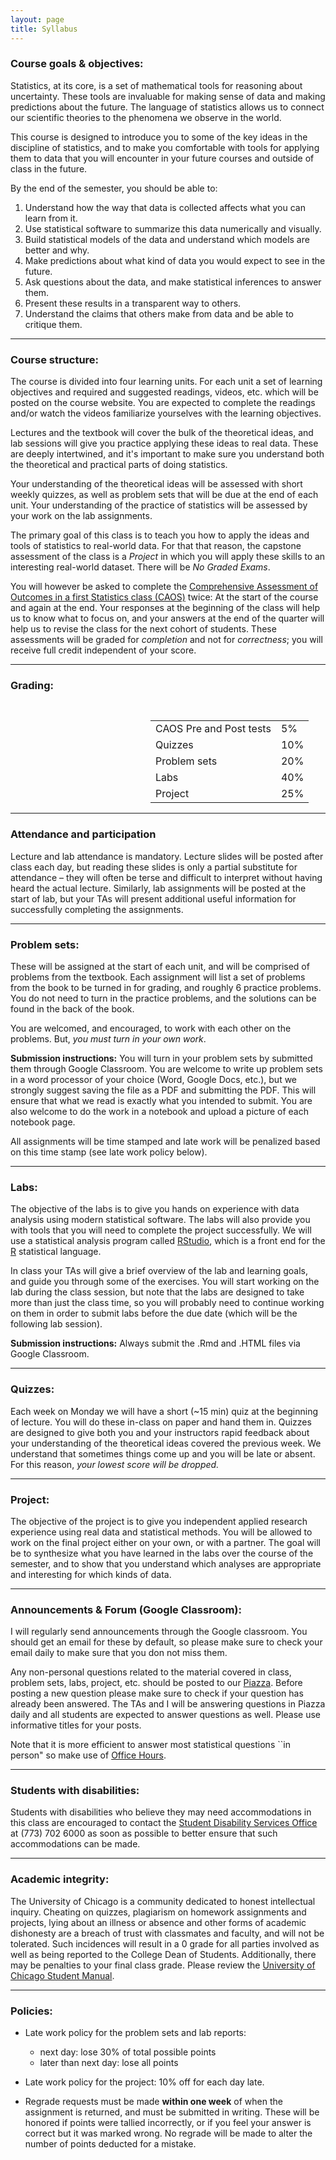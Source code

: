 ```yaml
---
layout: page
title: Syllabus
---
```


### Course goals & objectives:

Statistics, at its core, is a set of mathematical tools for reasoning about uncertainty. These tools are invaluable for making sense of data and making predictions about the future. The language of statistics allows us to connect our scientific theories to the phenomena we observe in the world.

This course is designed to introduce you to some of the key ideas in the discipline of statistics, and to make you comfortable with tools for applying them to data that you will encounter in your future courses and outside of class in the future. 

By the end of the semester, you should be able to:

1. Understand how the way that data is collected affects what you can learn from it.
2. Use statistical software to summarize this data numerically and visually.
3. Build statistical models of the data and understand which models are better and why.
4. Make predictions about what kind of data you would expect to see in the future.
5. Ask questions about the data, and make statistical inferences to answer them.
6. Present these results in a transparent way to others.
7. Understand the claims that others make from data and be able to critique them.

* * *

### Course structure:

The course is divided into four learning units. For each unit a set of learning objectives and required and suggested readings, videos, etc. which will be posted on the course website. You are expected to complete the readings and/or watch the videos familiarize yourselves with the learning objectives. 

Lectures and the textbook will cover the bulk of the theoretical ideas, and lab sessions will give you practice applying these ideas to real data. These are deeply intertwined, and it's important to make sure you understand both the theoretical and practical parts of doing statistics. 

Your understanding of the theoretical ideas will be assessed with short weekly quizzes, as well as problem sets that will be due at the end of each unit. Your understanding of the practice of statistics will be assessed by your work on the lab assignments. 

The primary goal of this class is to teach you how to apply the ideas and tools of statistics to real-world data. For that that reason, the capstone assessment of the class is a *Project* in which you will apply these skills to an interesting real-world dataset. There will be *No Graded Exams*. 

You will however be asked to complete the [Comprehensive Assessment of Outcomes in a first Statistics class (CAOS)](https://apps3.cehd.umn.edu/artist/caos.html) twice: At the start of the course and again at the end. Your responses at the beginning of the class will help us to know what to focus on, and your answers at the end of the quarter will help us to revise the class for the next cohort of students. These assessments will be graded for *completion* and not for *correctness*; you will receive full credit independent of your score.

* * *

### Grading:

<div style="padding-left:16em;padding-top:1em;">
<table style="width:400px;">
<tr> <td> CAOS Pre and Post tests   </td> <td> 5% </td></tr>
<tr> <td> Quizzes                   </td> <td> 10% </td></tr> 
<tr> <td> Problem sets              </td> <td> 20% </td></tr>
<tr> <td> Labs                      </td> <td> 40% </td></tr>
<tr> <td> Project                   </td> <td> 25% </td></tr>
</table>
</div>


* * *

### Attendance and participation

Lecture and lab attendance is mandatory. Lecture slides will be posted after class each day, but reading these slides is only a partial substitute for attendance – they will often be terse and difficult to interpret without having heard the actual lecture. Similarly, lab assignments will be posted at the start of lab, but your TAs will present additional useful information for successfully completing the assignments.

* * *

### Problem sets:

These will be assigned at the start of each unit, and will be comprised of problems from the textbook. Each assignment will list a set of problems from the book to be turned in for grading, and roughly 6 practice problems. You do not need to turn in the practice problems, and the solutions can be found in the back of the book.

You are welcomed, and encouraged, to work with each other on the problems. But, *you must turn in your own work*.

**Submission instructions:** You will turn in your problem sets by submitted them through Google Classroom. You are welcome to write up problem sets in a word processor of your choice (Word, Google Docs, etc.), but we strongly suggest saving the file as a PDF and submitting the PDF. This will ensure that what we read is exactly what you intended to submit. You are also welcome to do the work in a notebook and upload a picture of each notebook page. 

All assignments will be time stamped and late work will be penalized based on this time stamp (see late work policy below).

* * *

### Labs:

The objective of the labs is to give you hands on experience with data analysis using modern statistical software. The labs will also provide you with tools that you will need to complete the project successfully. We will use a statistical analysis program called [RStudio](https://www.rstudio.com/), which is a front end for the [R](https://www.r-project.org/) statistical language.

In class your TAs will give a brief overview of the lab and learning goals, and guide you through some of the exercises. You will start working on the lab during the class session, but note that the labs are designed to take more than just the class time, so you will probably need to continue working on them in order to submit labs before the due date (which will be the following lab session). 

**Submission instructions:** Always submit the .Rmd and .HTML files via Google Classroom.

* * *

### Quizzes:

Each week on Monday we will have a short (~15 min) quiz at the beginning of lecture. You will do these in-class on paper and hand them in. Quizzes are designed to give both you and your instructors rapid feedback about your understanding of the theoretical ideas covered the previous week. We understand that sometimes things come up and you will be late or absent. For this reason, *your lowest score will be dropped.*

* * *

### Project:

The objective of the project is to give you independent applied research experience using real data and statistical methods. You will be allowed to work on the final project either on your own, or with a partner. The goal will be to synthesize what you have learned in the labs over the course of the semester, and to show that you understand which analyses are appropriate and interesting for which kinds of data.

* * *

### Announcements & Forum (Google Classroom):

I will regularly send announcements through the Google classroom. You should get an email for these by default, so please make sure to check your email daily to make sure that you don not miss them.

Any non-personal questions related to the material covered in class, problem sets, labs, project, etc. should be posted to our [Piazza](http://piazza.com/uchicago/fall2017/psych201). Before posting a new question please make sure to check if your question has already been answered. The TAs and I will be answering questions in Piazza daily and all students are expected to answer questions as well. Please use informative titles for your posts.

Note that it is more efficient to answer most statistical questions ``in person" so make use of [Office Hours]({{site.baseurl}}/info/#oh).

* * *

### Students with disabilities:

Students with disabilities who believe they may need accommodations in this class are encouraged to contact the [Student Disability Services Office](https://disabilities.uchicago.edu/accommodations) at (773) 702 6000 as soon as possible to better ensure that such accommodations can be made.

* * *

### Academic integrity:

The University of Chicago is a community dedicated to honest intellectual inquiry. Cheating on quizzes, plagiarism on homework assignments and projects, lying about an illness or absence and other forms of academic dishonesty are a breach of trust with classmates and faculty, and will not be tolerated. Such incidences will result in a 0 grade for all parties involved as well as being reported to the College Dean of Students. Additionally, there may be penalties to your final class grade. Please review the [University of Chicago Student Manual](https://studentmanual.uchicago.edu/Policies).

* * *

### Policies:

* Late work policy for the problem sets and lab reports:
    * next day: lose 30% of total possible points
    * later than next day: lose all points

* Late work policy for the project: 10% off for each day late.

* Regrade requests must be made **within one week** of when the assignment is returned, and must be submitted in writing. These will be honored if points were tallied incorrectly, or if you feel your answer is correct but it was marked wrong. No regrade will be made to alter the number of points deducted for a mistake.